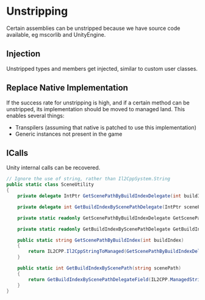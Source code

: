 # Unstripping

Certain assemblies can be unstripped because we have source code available, eg mscorlib and UnityEngine.

## Injection

Unstripped types and members get injected, similar to custom user classes.

## Replace Native Implementation

If the success rate for unstripping is high, and if a certain method can be unstripped, its implementation should be moved to managed land. This enables several things:

* Transpilers (assuming that native is patched to use this implementation)
* Generic instances not present in the game

## ICalls

Unity internal calls can be recovered.

```cs
// Ignore the use of string, rather than Il2CppSystem.String
public static class SceneUtility
{
    private delegate IntPtr GetScenePathByBuildIndexDelegate(int buildIndex);

    private delegate int GetBuildIndexByScenePathDelegate(IntPtr scenePath);

    private static readonly GetScenePathByBuildIndexDelegate GetScenePathByBuildIndexDelegateField = IL2CPP.ResolveICall<GetScenePathByBuildIndexDelegate>("UnityEngine.SceneManagement.SceneUtility::GetScenePathByBuildIndex");

    private static readonly GetBuildIndexByScenePathDelegate GetBuildIndexByScenePathDelegateField = IL2CPP.ResolveICall<GetBuildIndexByScenePathDelegate>("UnityEngine.SceneManagement.SceneUtility::GetBuildIndexByScenePath");

    public static string GetScenePathByBuildIndex(int buildIndex)
    {
        return IL2CPP.Il2CppStringToManaged(GetScenePathByBuildIndexDelegateField(buildIndex));
    }

    public static int GetBuildIndexByScenePath(string scenePath)
    {
        return GetBuildIndexByScenePathDelegateField(IL2CPP.ManagedStringToIl2Cpp(scenePath));
    }
}
```
